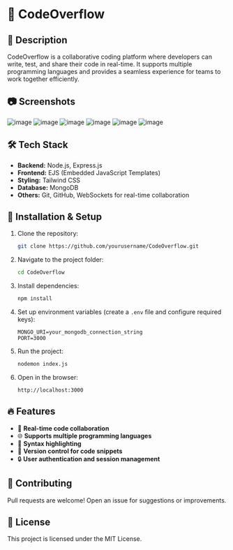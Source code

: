 # 🚀 CodeOverflow

## 📌 Description
CodeOverflow is a collaborative coding platform where developers can write, test, and share their code in real-time. It supports multiple programming languages and provides a seamless experience for teams to work together efficiently.

## 📷 Screenshots
![image](https://github.com/user-attachments/assets/6b6f92af-d023-45bb-b24a-0785627c93f0)
![image](https://github.com/user-attachments/assets/8d2c93c9-f179-49df-81dd-8faf642701a8)
![image](https://github.com/user-attachments/assets/c269ea71-4ff3-4fce-8a53-e343fcc51a73)
![image](https://github.com/user-attachments/assets/82b671bd-e79b-4bfc-aa5f-c505150e9c1e)
![image](https://github.com/user-attachments/assets/55317faa-f212-41aa-995b-2b919a58f6b2)
![image](https://github.com/user-attachments/assets/b970e1a4-9816-4725-9c0c-2e000d6cb940)








## 🛠️ Tech Stack
- **Backend:** Node.js, Express.js
- **Frontend:** EJS (Embedded JavaScript Templates)
- **Styling:** Tailwind CSS
- **Database:** MongoDB
- **Others:** Git, GitHub, WebSockets for real-time collaboration

## 📂 Installation & Setup
1. Clone the repository:
   ```bash
   git clone https://github.com/yourusername/CodeOverflow.git
   ```
2. Navigate to the project folder:
   ```bash
   cd CodeOverflow
   ```
3. Install dependencies:
   ```bash
   npm install
   ```
4. Set up environment variables (create a `.env` file and configure required keys):
   ```env
   MONGO_URI=your_mongodb_connection_string
   PORT=3000
   ```
5. Run the project:
   ```bash
   nodemon index.js
   
   ```
6. Open in the browser:
   ```
   http://localhost:3000
   ```

## 🔥 Features
- 📝 **Real-time code collaboration**
- 🌐 **Supports multiple programming languages**
- 📄 **Syntax highlighting**
- 🔄 **Version control for code snippets**
- 🔒 **User authentication and session management**

## 🤝 Contributing
Pull requests are welcome! Open an issue for suggestions or improvements.

## 📝 License
This project is licensed under the MIT License.

